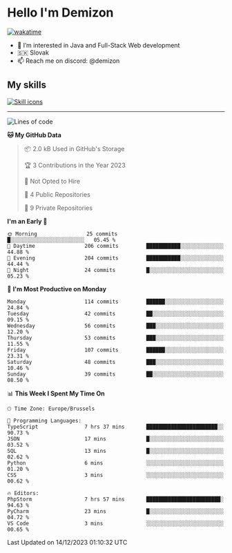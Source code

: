 # Hello I'm Demizon
[![wakatime](https://wakatime.com/badge/user/6ad1949f-d6d7-44f9-9eee-c35e54cc499b.svg)](https://wakatime.com/@6ad1949f-d6d7-44f9-9eee-c35e54cc499b)
- 👀 I’m interested in Java and Full-Stack Web development
- 🇸🇰 Slovak
- 📫 Reach me on discord: @demizon

## My skills
[![Skill icons](https://skillicons.dev/icons?i=java,js,ts,html,css,react,nextjs,tailwind,supabase,py,git,docker,linux,mysql,postgres,mongo&theme=dark)](https://github.com/Demizon3433)

---

<!--START_SECTION:waka-->
![Lines of code](https://img.shields.io/badge/From%20Hello%20World%20I%27ve%20Written-119.4%20thousand%20lines%20of%20code-blue)

**🐱 My GitHub Data** 

> 📦 2.0 kB Used in GitHub's Storage 
 > 
> 🏆 3 Contributions in the Year 2023
 > 
> 🚫 Not Opted to Hire
 > 
> 📜 4 Public Repositories 
 > 
> 🔑 9 Private Repositories 
 > 
**I'm an Early 🐤** 

```text
🌞 Morning                25 commits          █░░░░░░░░░░░░░░░░░░░░░░░░   05.45 % 
🌆 Daytime                206 commits         ███████████░░░░░░░░░░░░░░   44.88 % 
🌃 Evening                204 commits         ███████████░░░░░░░░░░░░░░   44.44 % 
🌙 Night                  24 commits          █░░░░░░░░░░░░░░░░░░░░░░░░   05.23 % 
```
📅 **I'm Most Productive on Monday** 

```text
Monday                   114 commits         ██████░░░░░░░░░░░░░░░░░░░   24.84 % 
Tuesday                  42 commits          ██░░░░░░░░░░░░░░░░░░░░░░░   09.15 % 
Wednesday                56 commits          ███░░░░░░░░░░░░░░░░░░░░░░   12.20 % 
Thursday                 53 commits          ███░░░░░░░░░░░░░░░░░░░░░░   11.55 % 
Friday                   107 commits         ██████░░░░░░░░░░░░░░░░░░░   23.31 % 
Saturday                 48 commits          ███░░░░░░░░░░░░░░░░░░░░░░   10.46 % 
Sunday                   39 commits          ██░░░░░░░░░░░░░░░░░░░░░░░   08.50 % 
```


📊 **This Week I Spent My Time On** 

```text
🕑︎ Time Zone: Europe/Brussels

💬 Programming Languages: 
TypeScript               7 hrs 37 mins       ███████████████████████░░   90.73 % 
JSON                     17 mins             █░░░░░░░░░░░░░░░░░░░░░░░░   03.52 % 
SQL                      13 mins             █░░░░░░░░░░░░░░░░░░░░░░░░   02.62 % 
Python                   6 mins              ░░░░░░░░░░░░░░░░░░░░░░░░░   01.20 % 
CSS                      3 mins              ░░░░░░░░░░░░░░░░░░░░░░░░░   00.62 % 

🔥 Editors: 
PhpStorm                 7 hrs 57 mins       ████████████████████████░   94.63 % 
PyCharm                  23 mins             █░░░░░░░░░░░░░░░░░░░░░░░░   04.72 % 
VS Code                  3 mins              ░░░░░░░░░░░░░░░░░░░░░░░░░   00.65 % 
```


 Last Updated on 14/12/2023 01:10:32 UTC
<!--END_SECTION:waka-->
